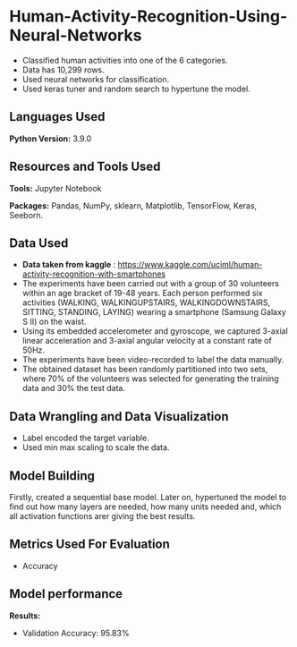 # Human-Activity-Recognition-Using-Neural-Networks
* Classified human activities into one of the 6 categories.
* Data has 10,299 rows.
* Used neural networks for classification.
* Used keras tuner and random search to hypertune the model.

## Languages Used 
**Python Version:** 3.9.0

## Resources and Tools Used
**Tools:** Jupyter Notebook

**Packages:** Pandas, NumPy, sklearn, Matplotlib, TensorFlow, Keras, Seeborn.

## Data Used
* **Data taken from kaggle** : https://www.kaggle.com/uciml/human-activity-recognition-with-smartphones
* The experiments have been carried out with a group of 30 volunteers within an age bracket of 19-48 years. Each person performed six activities (WALKING, WALKINGUPSTAIRS, WALKINGDOWNSTAIRS, SITTING, STANDING, LAYING) wearing a smartphone (Samsung Galaxy S II) on the waist. 
* Using its embedded accelerometer and gyroscope, we captured 3-axial linear acceleration and 3-axial angular velocity at a constant rate of 50Hz.
* The experiments have been video-recorded to label the data manually.
* The obtained dataset has been randomly partitioned into two sets, where 70% of the volunteers was selected for generating the training data and 30% the test data.

## Data Wrangling and Data Visualization
* Label encoded the target variable.
* Used min max scaling to scale the data.

## Model Building 

Firstly, created a sequential base model. Later on, hypertuned the model to find out how many layers are needed, how many units needed and, which all activation functions 
arer giving the best results.

## Metrics Used For Evaluation
* Accuracy

## Model performance

**Results:**

* Validation Accuracy: 95.83%
